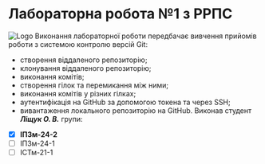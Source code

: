 # Лабораторна робота №1 з РРПС
![Logo](https://media.ztu.edu.ua/wp-content/uploads/2020/02/Group-6-1-1536x465.png)
Виконання лабораторної роботи передбачає вивчення прийомів роботи з системою контролю версій Git:
* створення віддаленого репозиторію;
* клонування віддаленого репозиторію;
* виконання комітів;
* створення гілок та перемикання між ними;
* виконання комітів у різних гілках;
* аутентифікація на GitHub за допомогою токена та через SSH;
* вивантаження локального репозиторію на GitHub.
Виконав студент _**Ліщук О. В.**_ групи:
- [x]  **ІПЗм-24-2**
- [ ]  ІПЗм-24-1
- [ ]  ІСТм-21-1

